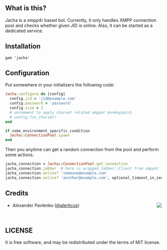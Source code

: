 ## What is this?

Jacha is a xmpp4r based bot. Currently, it only handles XMPP connection pool and checks whether given JID is online.
Also, it can be started as a dedicated service.

## Installation

    gem 'jacha'

## Configuration

Put somewhere in your initializers the following code:

```ruby
Jacha.configure do |config|
  config.jid = 'jid@example.com'
  config.password = 'password'
  config.size = 3
  # uncomment to apply charset related xmpp4r monkeypatch
  # config.fix_charset!
end

if some_environment_specific_condition
  Jacha::ConnectionPool.spawn
end
```

Then you anytime can get a random connection from the pool and perform some actions.

```ruby
jacha_connection = Jacha::ConnectionPool.get_connection
jacha_connection.jabber  # here is wrapped Jabber::Client from xmpp4r
jacha_connection.online? 'someone@example.com'
jacha_connection.online? 'another@example.com', optional_timeout_in_seconds
```

Credits
-------

<img src="http://roundlake.ru/assets/logo.png" align="right" />

* Alexander Pavlenko ([@alerticus](http://twitter.com/#!/alerticus))

<br/>

LICENSE
-------

It is free software, and may be redistributed under the terms of MIT license.
